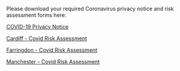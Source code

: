 Please download your required Coronavirus privacy notice and risk assessment forms here:

[COVID-19 Privacy Notice](https://github.com/SaveTheChildrenUK/public/raw/main/COVID-19%20Privacy%20Notice.pdf)

[Cardiff - Covid Risk Assessment](https://github.com/SaveTheChildrenUK/public/raw/main/Cardiff%20Coronavirus%20Risk%20Assessment%20%4014052021.pdf)

[Farringdon - Covid Risk Assessment](https://github.com/SaveTheChildrenUK/public/raw/main/Farringdon%20Coronavirus%20Risk%20Assessment%20%4012052021.pdf)

[Manchester - Covid Risk Assessment](https://github.com/SaveTheChildrenUK/public/raw/main/Manchester%20Coronavirus%20Risk%20Assessment%20%4014052021.pdf)

